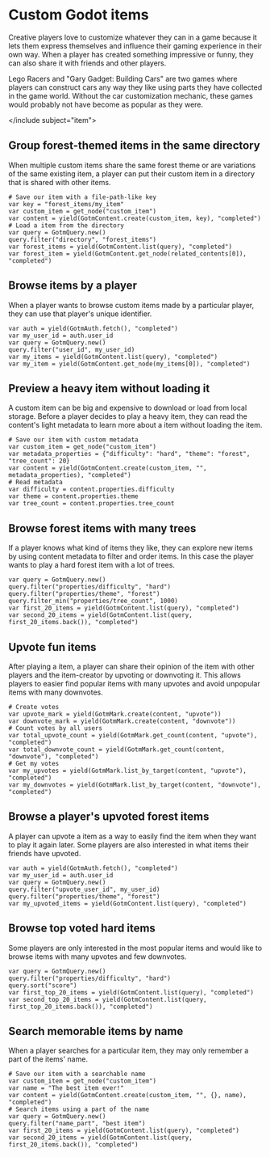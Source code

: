 # Custom Godot items

Creative players love to customize whatever they can in a game because it lets them express themselves and influence their gaming experience in their own way. When a player has created something impressive or funny, they can also share it with friends and other players.

Lego Racers and "Gary Gadget: Building Cars" are two games where players can construct cars any way they like using parts they have collected in the game world. Without the car customization mechanic, these games would probably not have become as popular as they were.

<include subject="car">

[](/src/docs/content/utility/editor-intro.md)

</include subject="item">

<include subject="car">

[](/src/docs/content/utility/share-subject-with-other-players.md)
[](/src/docs/content/utility/save-subject-locally.md)
[](/src/docs/content/utility/load-subject.md)

<include container="garage" scenario="When a player wants to save their car to their garage">

[](/src/docs/content/utility/add-subject-to-container.md)

</include>

</include>

## Group forest-themed items in the same directory

When multiple custom items share the same forest theme or are variations of the same existing item, a player can put their custom item in a directory that is shared with other items.

```gdscript
# Save our item with a file-path-like key
var key = "forest_items/my_item"
var custom_item = get_node("custom_item")
var content = yield(GotmContent.create(custom_item, key), "completed")
# Load a item from the directory
var query = GotmQuery.new()
query.filter("directory", "forest_items")
var forest_items = yield(GotmContent.list(query), "completed")
var forest_item = yield(GotmContent.get_node(related_contents[0]), "completed")
```

## Browse items by a player

When a player wants to browse custom items made by a particular player, they can use that player's unique identifier.

```gdscript
var auth = yield(GotmAuth.fetch(), "completed")
var my_user_id = auth.user_id
var query = GotmQuery.new()
query.filter("user_id", my_user_id)
var my_items = yield(GotmContent.list(query), "completed")
var my_item = yield(GotmContent.get_node(my_items[0]), "completed")
```

## Preview a heavy item without loading it

A custom item can be big and expensive to download or load from local storage. Before a player decides to play a heavy item, they can read the content's light metadata to learn more about a item without loading the item.

```gdscript
# Save our item with custom metadata
var custom_item = get_node("custom_item")
var metadata_properties = {"difficulty": "hard", "theme": "forest", "tree_count": 20}
var content = yield(GotmContent.create(custom_item, "", metadata_properties), "completed")
# Read metadata
var difficulty = content.properties.difficulty
var theme = content.properties.theme
var tree_count = content.properties.tree_count
```

## Browse forest items with many trees

If a player knows what kind of items they like, they can explore new items by using content metadata to filter and order items. In this case the player wants to play a hard forest item with a lot of trees.

```gdscript
var query = GotmQuery.new()
query.filter("properties/difficulty", "hard")
query.filter("properties/theme", "forest")
query.filter_min("properties/tree_count", 1000)
var first_20_items = yield(GotmContent.list(query), "completed")
var second_20_items = yield(GotmContent.list(query, first_20_items.back()), "completed")
```

## Upvote fun items

After playing a item, a player can share their opinion of the item with other players and the item-creator by upvoting or downvoting it. This allows players to easier find popular items with many upvotes and avoid unpopular items with many downvotes.

```gdscript
# Create votes
var upvote_mark = yield(GotmMark.create(content, "upvote"))
var downvote_mark = yield(GotmMark.create(content, "downvote"))
# Count votes by all users
var total_upvote_count = yield(GotmMark.get_count(content, "upvote"), "completed")
var total_downvote_count = yield(GotmMark.get_count(content, "downvote"), "completed")
# Get my votes
var my_upvotes = yield(GotmMark.list_by_target(content, "upvote"), "completed")
var my_downvotes = yield(GotmMark.list_by_target(content, "downvote"), "completed")
```

## Browse a player's upvoted forest items

A player can upvote a item as a way to easily find the item when they want to play it again later. Some players are also interested in what items their friends have upvoted.

```gdscript
var auth = yield(GotmAuth.fetch(), "completed")
var my_user_id = auth.user_id
var query = GotmQuery.new()
query.filter("upvote_user_id", my_user_id)
query.filter("properties/theme", "forest")
var my_upvoted_items = yield(GotmContent.list(query), "completed")
```

## Browse top voted hard items

Some players are only interested in the most popular items and would like to browse items with many upvotes and few downvotes.

```gdscript
var query = GotmQuery.new()
query.filter("properties/difficulty", "hard")
query.sort("score")
var first_top_20_items = yield(GotmContent.list(query), "completed")
var second_top_20_items = yield(GotmContent.list(query, first_top_20_items.back()), "completed")
```

## Search memorable items by name

When a player searches for a particular item, they may only remember a part of the items' name.

```gdscript
# Save our item with a searchable name
var custom_item = get_node("custom_item")
var name = "The best item ever!"
var content = yield(GotmContent.create(custom_item, "", {}, name), "completed")
# Search items using a part of the name
var query = GotmQuery.new()
query.filter("name_part", "best item")
var first_20_items = yield(GotmContent.list(query), "completed")
var second_20_items = yield(GotmContent.list(query, first_20_items.back()), "completed")
```
